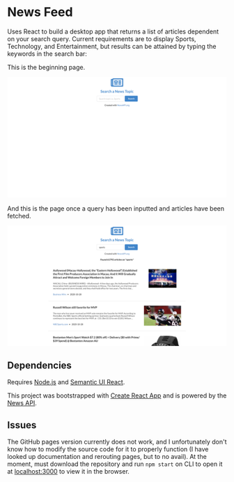 # News Feed

Uses React to build a desktop app that returns a list of articles dependent on your search query. Current requirements are to display Sports, Technology, and Entertainment, but results can be attained by typing the keywords in the search bar:

This is the beginning page.

![Beginning Screen](/images/beginning_screen.png)

And this is the page once a query has been inputted and articles have been fetched.

![Loaded Screen](/images/query_screen.png)


## Dependencies

Requires [Node.js](https://nodejs.org/en/) and [Semantic UI React](https://react.semantic-ui.com/).

This project was bootstrapped with [Create React App](https://github.com/facebook/create-react-app) and is powered by the [News API](https://newsapi.org/).

## Issues

The GitHub pages version currently does not work, and I unfortunately don't know how to modify the source code for it to properly function (I have looked up documentation and rerouting pages, but to no avail). At the moment, must download the repository and run `npm start` on CLI to open it at [localhost:3000](http://localhost:3000) to view it in the browser.
